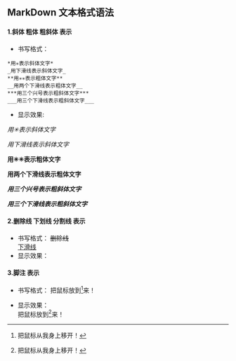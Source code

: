 

## MarkDown 文本格式语法
#### 1.斜体 粗体 粗斜体 表示  
- 书写格式：
```
*用✳表示斜体文字*
_用下滑线表示斜体文字_
**用✳✳表示粗体文字**
__用两个下滑线表示粗体文字__
***用三个兴号表示粗斜体文字***
___用三个下滑线表示粗斜体文字___
```
- 显示效果:   

 *用✳表示斜体文字*   
 
 _用下滑线表示斜体文字_  
 
 **用✳✳表示粗体文字**
 
 __用两个下滑线表示粗体文字__
 
 ***用三个兴号表示粗斜体文字***
 
 ___用三个下滑线表示粗斜体文字___  
 


#### 2.删除线 下划线  分割线 表示

- 书写格式：
~~删除线~~  
<u> 下滑线 </u>
- 显示效果：

#### 3.脚注 表示
- 书写格式：
把鼠标放到[^这里]来！
[^这里]:把鼠标从我身上移开！
- 显示效果：  
把鼠标放到[^这里]来！
[^这里]:把鼠标从我身上移开！
